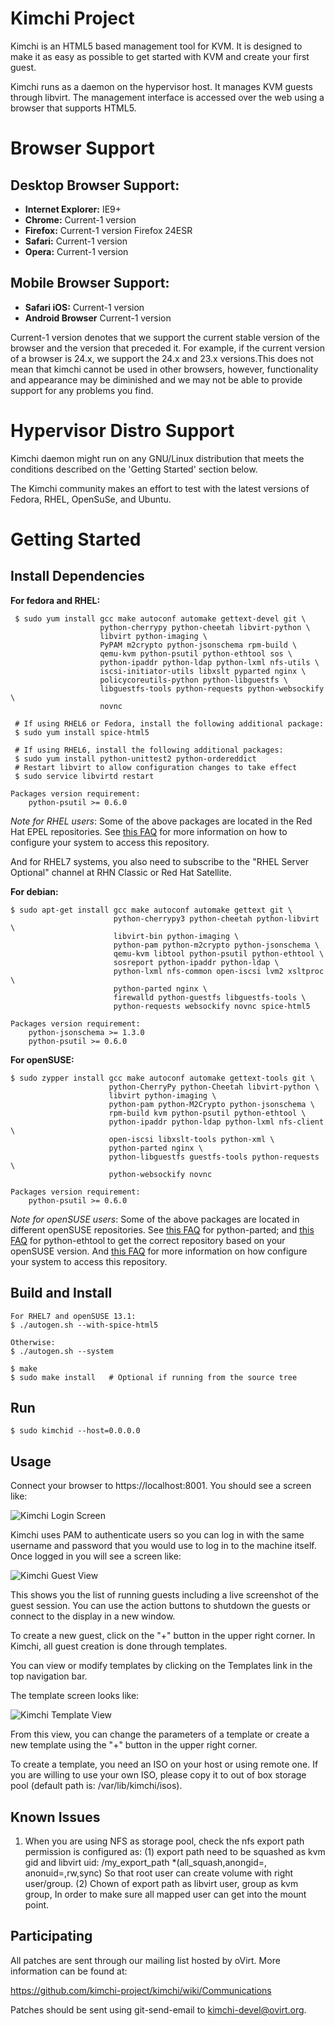 Kimchi Project
==============

Kimchi is an HTML5 based management tool for KVM. It is designed to make it as
easy as possible to get started with KVM and create your first guest.

Kimchi runs as a daemon on the hypervisor host. It manages KVM guests through
libvirt. The management interface is accessed over the web using a browser that
supports HTML5.

Browser Support
===============
Desktop Browser Support:
-----------------------
* **Internet Explorer:** IE9+
* **Chrome:** Current-1 version
* **Firefox:** Current-1 version Firefox 24ESR
* **Safari:** Current-1 version
* **Opera:** Current-1 version

Mobile Browser Support:
-----------------------
* **Safari iOS:** Current-1 version
* **Android Browser** Current-1 version

Current-1 version denotes that we support the current stable version of the
browser and the version that preceded it. For example, if the current version of
a browser is 24.x, we support the 24.x and 23.x versions.This does not mean that
kimchi cannot be used in other browsers, however, functionality and appearance
may be diminished and we may not be able to provide support for any problems you
find.

Hypervisor Distro Support
=========================

Kimchi daemon might run on any GNU/Linux distribution that meets the conditions
described on the 'Getting Started' section below.

The Kimchi community makes an effort to test with the latest versions of Fedora,
RHEL, OpenSuSe, and Ubuntu.

Getting Started
===============

Install Dependencies
--------------------

**For fedora and RHEL:**

     $ sudo yum install gcc make autoconf automake gettext-devel git \
                        python-cherrypy python-cheetah libvirt-python \
                        libvirt python-imaging \
                        PyPAM m2crypto python-jsonschema rpm-build \
                        qemu-kvm python-psutil python-ethtool sos \
                        python-ipaddr python-ldap python-lxml nfs-utils \
                        iscsi-initiator-utils libxslt pyparted nginx \
                        policycoreutils-python python-libguestfs \
                        libguestfs-tools python-requests python-websockify \
                        novnc

     # If using RHEL6 or Fedora, install the following additional package:
     $ sudo yum install spice-html5

     # If using RHEL6, install the following additional packages:
     $ sudo yum install python-unittest2 python-ordereddict
     # Restart libvirt to allow configuration changes to take effect
     $ sudo service libvirtd restart

    Packages version requirement:
        python-psutil >= 0.6.0

*Note for RHEL users*: Some of the above packages are located in the Red Hat
EPEL repositories.  See
[this FAQ](http://fedoraproject.org/wiki/EPEL#How_can_I_use_these_extra_packages.3F)
for more information on how to configure your system to access this repository.

And for RHEL7 systems, you also need to subscribe to the "RHEL Server Optional"
channel at RHN Classic or Red Hat Satellite.

**For debian:**

    $ sudo apt-get install gcc make autoconf automake gettext git \
                           python-cherrypy3 python-cheetah python-libvirt \
                           libvirt-bin python-imaging \
                           python-pam python-m2crypto python-jsonschema \
                           qemu-kvm libtool python-psutil python-ethtool \
                           sosreport python-ipaddr python-ldap \
                           python-lxml nfs-common open-iscsi lvm2 xsltproc \
                           python-parted nginx \
                           firewalld python-guestfs libguestfs-tools \
                           python-requests websockify novnc spice-html5

    Packages version requirement:
        python-jsonschema >= 1.3.0
        python-psutil >= 0.6.0

**For openSUSE:**

    $ sudo zypper install gcc make autoconf automake gettext-tools git \
                          python-CherryPy python-Cheetah libvirt-python \
                          libvirt python-imaging \
                          python-pam python-M2Crypto python-jsonschema \
                          rpm-build kvm python-psutil python-ethtool \
                          python-ipaddr python-ldap python-lxml nfs-client \
                          open-iscsi libxslt-tools python-xml \
                          python-parted nginx \
                          python-libguestfs guestfs-tools python-requests \
                          python-websockify novnc

    Packages version requirement:
        python-psutil >= 0.6.0

*Note for openSUSE users*: Some of the above packages are located in different
openSUSE repositories. See
[this FAQ](http://download.opensuse.org/repositories/home:GRNET:synnefo/) for
python-parted; and
[this FAQ](http://download.opensuse.org/repositories/systemsmanagement:/spacewalk/)
for python-ethtool to get the correct repository based on your openSUSE version. And
[this FAQ](http://en.opensuse.org/SDB:Add_package_repositories) for more
information on how configure your system to access this repository.

Build and Install
-----------------
    For RHEL7 and openSUSE 13.1:
    $ ./autogen.sh --with-spice-html5

    Otherwise:
    $ ./autogen.sh --system

    $ make
    $ sudo make install   # Optional if running from the source tree

Run
---

    $ sudo kimchid --host=0.0.0.0

Usage
-----

Connect your browser to https://localhost:8001.  You should see a screen like:

![Kimchi Login Screen](/docs/kimchi-login.png)

Kimchi uses PAM to authenticate users so you can log in with the same username
and password that you would use to log in to the machine itself.  Once logged in
you will see a screen like:

![Kimchi Guest View](/docs/kimchi-guest.png)

This shows you the list of running guests including a live screenshot of
the guest session.  You can use the action buttons to shutdown the guests
or connect to the display in a new window.

To create a new guest, click on the "+" button in the upper right corner.
In Kimchi, all guest creation is done through templates.

You can view or modify templates by clicking on the Templates link in the
top navigation bar.

The template screen looks like:

![Kimchi Template View](/docs/kimchi-templates.png)

From this view, you can change the parameters of a template or create a
new template using the "+" button in the upper right corner.

To create a template, you need an ISO on your host or using remote one.
If you are willing to use your own ISO, please copy it to out of box storage
pool (default path is: /var/lib/kimchi/isos).

Known Issues
------------

1. When you are using NFS as storage pool, check the nfs export path permission
is configured as:
    (1) export path need to be squashed as kvm gid and libvirt uid:
        /my_export_path *(all_squash,anongid=<kvm-gid>, anonuid=<libvirt-uid>,rw,sync)
        So that root user can create volume with right user/group.
    (2) Chown of export path as libvirt user, group as kvm group,
        In order to make sure all mapped user can get into the mount point.

Participating
-------------

All patches are sent through our mailing list hosted by oVirt.  More
information can be found at:

https://github.com/kimchi-project/kimchi/wiki/Communications

Patches should be sent using git-send-email to kimchi-devel@ovirt.org.
